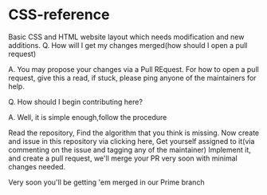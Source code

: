 # CSS-reference
Basic CSS and HTML website  layout which needs modification and new additions.
Q. How will I get my changes merged(how should I open a pull request)

A. You may propose your changes via a Pull REquest. For how to open a pull request, give this a read, if stuck, please ping anyone of the maintainers for help.

Q. How should I begin contributing here?

A. Well, it is simple enough,follow the procedure

Read the repository,
Find the algorithm that you think is missing.
Now create and issue in this repository via clicking here,
Get yourself assigned to it(via commenting on the issue and tagging any of the maintainer)
Implement it, and create a pull request, we'll merge your PR very soon with minimal changes needed.

Very soon you'll be getting 'em merged in our Prime branch
